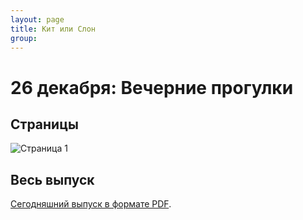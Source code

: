 ```yaml
---
layout: page
title: Кит или Слон
group: 
---
```


# 26 декабря: Вечерние прогулки

## Страницы

![Страница 1](https://www.dropbox.com/scl/fi/p0ml1f54per0tcpa40caz/2024-12-26-page001.jpg?rlkey=wy2q7zr1m24fuzwhtryhjru6m&raw=1)

## Весь выпуск

[Сегодняшний выпуск в формате PDF](https://www.dropbox.com/scl/fi/zcd6mc4q3tchwj2n74hbh/2024-12-26.pdf?rlkey=0fr1rmtob1qpzau3lthnkkbc9&raw=1). 


